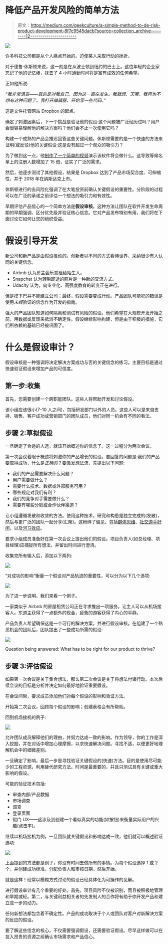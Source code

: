 # 降低产品开发风险的简单方法

> 原文：<https://medium.com/geekculture/a-simple-method-to-de-risk-product-development-8f7c9545dacb?source=collection_archive---------12----------------------->

![](img/da189336c3fdef1aa2667a27b1a94f99.png)

许多科技公司都是从个人痛点开始的。迫使某人采取行动的挫折。

对于德鲁·休斯顿来说，这一刻是在从波士顿到纽约的巴士上。这位年轻的企业家忘记了他的记忆棒，抹去了 4 小时通勤时间将是富有成效的任何希望。

正如他所说:

*“我非常沮丧——真的是对我自己，因为这一直在发生。我就想，天哪，我再也不想有这种问题了。我打开编辑器，开始写一些代码。”*

这是文件托管网站 Dropbox 的起点。

确定了刺激因素后，下一个挑战是验证他的假设:这个问题被广泛经历过吗？用户会很容易理解他的解决方案吗？他们会不止一次使用它吗？

构建一个成熟的产品会推迟回答这些关键问题。休斯顿需要的是一个快速的方法来证明(或反驳)他的关键假设:这是否有超过一个观众的吸引力？

为了做到这一点，他[制作了一个简单的视频](https://www.youtube.com/watch?v=dR7tJ8wAI3M)演示该软件将会做什么。这导致等候名单上的注册人数增加了 15 倍，证实了广泛的需求。

然后，他逐步测试了其他假设，结果是 Dropbox 达到了产品市场契合度、可伸缩性，并于 2018 年在纳斯达克上市。

休斯顿进行的去风险化强调了在大笔投资前确认关键假设的重要性。分阶段的过程可以在广泛的承诺之前评估一个想法的吸引力和有效性。

早期评估产品信心的一个简单方法是**假设审核**。这种方法让团队在软件开发生命周期的早期强调、区分优先级并验证核心信念。它对产品发布特别有用，我们将在下面讨论它如何让您的组织受益。

# 假设引导开发

新公司和新产品是由假设推动的。创新者以不同的方式看待世界，采纳很少有人认同的关键信念。

*   Airbnb 认为房主会乐意租给陌生人。
*   Snapchat 认为转瞬即逝的照片是一种新的交流方式。
*   Udacity 认为，向专业化、高强度教育的转变正在进行。

但是摸下巴并不能建立公司；最终，假设需要变成行动。产品团队可能犯的错误是使用*未经*验证的信念作为开发的指南。

强大的产品团队知道如何隔离和测试有风险的假设。他们希望在大规模开发开始之前，用数据或反馈来抵消不确定性。假设继续影响构建，但是由于积极的措施，它们所依赖的基础已经被巩固了。

# 什么是假设审计？

假设审核是一种强调将决定解决方案成功与否的关键信念的练习。主要目标是通过快速验证假设来增加产品的可信度。

## **第一步:收集**

首先，您需要创建一个跨职能团队。这些人将帮助开发和讨论假设。

该小组应该很小(7-10 人之间)，包括研发部门以外的人员。这些人可以是来自支持、销售、客户成功或营销部门的团队成员，他们对同一机会有不同的看法。

## 步骤 2:草拟假设

一旦确定了合适的人选，就该开始概述你的信念了。这一过程分为两次会议。

第一次会议着眼于概述将刺激你的产品增长的假设。要回答的问题是:我们的产品要取得成功，什么是*正确的*？要激发想法流，先提出以下问题:

*   我们的产品需要解决什么问题？
*   用户需要做什么？
*   需要什么技术、数据或外部服务可用？
*   哪些规定对我们有利？
*   我们的竞争对手需要做什么？
*   需要有哪些分销或合作伙伴渠道？

让小组遵循发散和收敛的方法。使用这种技术，研究和构思是独立完成的(发散)，然后与更广泛的团队一起分享(汇聚)。这粉碎了偏见，包括[群体思维](https://www.psychologytoday.com/gb/basics/groupthink)、[社交游手好闲](https://www.simplypsychology.org/social-loafing.html)，以及[河马效应](https://www.forbes.com/sites/bernardmarr/2017/10/26/data-driven-decision-making-beware-of-the-hippo-effect/#3979b84680f9)。

要求小组成员准备好在第一次会议上提出他们的假设。项目负责人(如总经理、项目经理)应捕捉所有想法，并留出时间进行澄清。

收集完所有输入后，添加以下两列:

![](img/959a806340f9081152ea8547108eae7c.png)

“对成功的影响”衡量一个假设对产品轨迹的重要性，可以分为以下几个选项:

![](img/040cf388a79a998dc8da5506be608b2a.png)

为了进一步说明，我们来看一个例子。

一家类似于 Airbnb 的房屋租赁公司正在寻求推出一项服务，让主人可以从机场接客人。东道主获得了一点额外的现金，疲惫的游客获得了内心的平静。

产品负责人希望确保这是一个可行的解决方案，并进行假设审核。在组建了一个熟悉机会的团队后，团队提出了一些成功所需的假设:

![](img/974e017aa94ec5d0bf68bec6d2bc34a4.png)

Question being answered: What has to be right for our product to thrive?

## 步骤 3:评估假设

如果第一次会议是关于集合想法，那么第二次会议是关于将想法付诸行动。本次后续会议的目标是分析并决定如何最好地验证重要假设。

在会议间隙，要求成员添加他们对每个假设的影响和验证方法。

开始第二次会议，回顾每个假设的影响；创建表格会有所帮助。

回到机场接机的例子:

![](img/5c9a7b522cd46a91b66297c88433dd6f.png)

允许团队成员解释他们的理由，并努力达成一致的影响。作为领导，你的工作是深入挖掘，并在对话中增加心理摩擦，以求快速解决问题。寻找不适，以便更好地理解机会中的细微差别。

一旦确定了影响，最后一步是寻找验证关键假设的(快速)方法。目的是使用尽可能少的工程资源，利用替代研究方法。时间是最重要的，并且只测试具有关键或重大影响的假设。

可能的验证技术包括:

*   审查内部/产品数据
*   市场调查
*   调查
*   登录页面
*   假门 UX——这涉及到创建一个看似真实的功能(如按钮)来衡量实际用户的兴趣(点击率)。

继续以机场接机为例，一旦团队就关键假设和影响达成一致，他们就可以概述验证选项:

![](img/7bd252d8bfdd4cefd6a66eff1c8ad3ef.png)

上面提到的方法都是例子，你没有时间去做所有的事情。为每个假设选择 1 或 2 个，并创建成功标准。分配负责人和审核日期，然后开始。

就是这样！经常以模糊方式讨论的假设已经具体化为可操作的见解。

进行假设审计有几个重要的好处。首先，项目风险不仅被识别，而且被积极地管理和早期减轻。第二，与关键利益相关者的先发制人的合作将有助于你开发产品和建立进一步的动力。

任何新想法都包含着不确定性。产品的成功取决于个人或团队对客户对新解决方案的反应的假设。

要了解这些信念的核心，不仅需要强调假设，还需要验证假设。尽早这样做可以在投入昂贵的资源之前确认市场需求和产品信心。